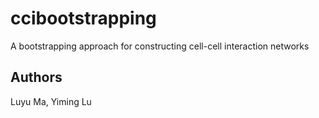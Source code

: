 # ccibootstrapping
A bootstrapping approach for constructing cell-cell interaction networks

## Authors
Luyu Ma, Yiming Lu
